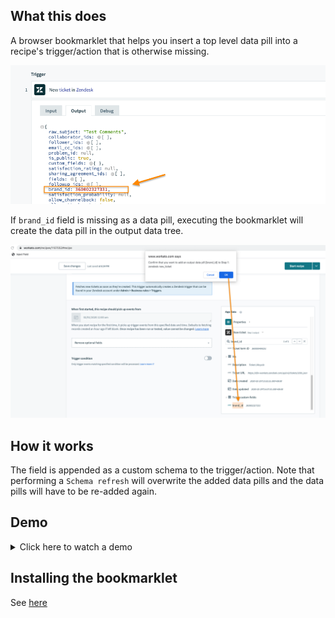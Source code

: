 ## What this does
A browser bookmarklet that helps you insert a top level data pill into a recipe's trigger/action that is otherwise missing.

![Job Report](./job_report.png)

If `brand_id` field is missing as a data pill, executing the bookmarklet will create the data pill in the output data tree.

![Bookmarklet](./bookmarklet.png)

## How it works
The field is appended as a custom schema to the trigger/action.
Note that performing a `Schema refresh` will overwrite the added data pills and the data pills will have to be re-added again.

## Demo
<details>
  <summary>Click here to watch a demo</summary>

  ![Demo video](./demo.gif)
</details>

## Installing the bookmarklet
See [here](../README.md#installing-the-bookmarklet)